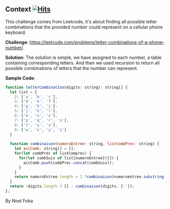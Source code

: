 ## Context&nbsp;[![Hits](https://hits.seeyoufarm.com/api/count/incr/badge.svg?url=https%3A%2F%2Fgithub.com%2Fnumerica-ideas%2Fcommunity%2Ftree%2Fmaster%2Falgorithms%2Fletter-combinations-phone-number&count_bg=%2379C83D&title_bg=%23555555&icon=&icon_color=%23E7E7E7&title=hits&edge_flat=false)](https://numericaideas.com/)
This challenge comes from Leetcode, it's about finding all possible letter combinations that the provided number could represent on a cellular phone keyboard.

**Challenge**: https://leetcode.com/problems/letter-combinations-of-a-phone-number/.

**Solution**: 
The solution is simple, we have assigned to each number, a table containing corresponding letters. And then we used recursion to return all possible combinations of letters that the number can represent.

**Sample Code**:
```javascript
function letterCombination(digits: string): string[] {
  let list = {
    2: ['a', 'b', 'c'],
    3: ['d', 'e', 'f'],
    4: ['g', 'h', 'i'],
    5: ['j', 'k', 'l'],
    6: ['m', 'n', 'o'],
    7: ['p', 'q', 'r', 's'],
    8: ['t', 'u', 'v'],
    9: ['w', 'x', 'y', 'z']
  }
  
  function combinaison(numeroEntree: string, listCombPrec: string) {
    let accComb: string[] = [];
    for(let combPrec of listComprec) {
      for(let combSuiv of list[numeroEntree[0]]) {
        accComb.push(combPrec.concat(combSuiv));
      }
    }
    return numeroEntree.length > 1 ?combinaison(numeroentree.substring(1), accComb) :accComb;
  }
  return !digits.length ? [] : combinaison(digits, ['']);
};
```

By Noel Foka
